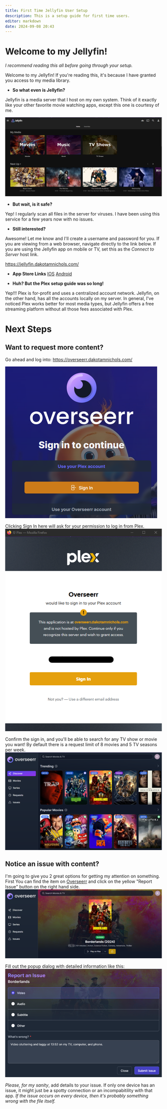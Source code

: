 ```yaml
---
title: First Time Jellyfin User Setup
description: This is a setup guide for first time users. 
editor: markdown
date: 2024-09-08 20:43
---
```


# Welcome to my Jellyfin!
*I recommend reading this all before going through your setup.*

Welcome to my Jellyfin! If you're reading this, it's because I have granted you access to my media library.

- **So what even is Jellyfin?**

Jellyfin is a media server that I host on my own system. Think of it exactly like your other favorite movie watching apps, except this one is courtesy of me.

![jellyfin-home-2024-09-08](screenshots/jellyfin-home-2024-09-08.png)

- **But wait, is it safe?**

Yep! I regularly scan all files in the server for viruses. I have been using this service for a few years now with no issues.

- **Still interested?**

Awesome! Let me know and I'll create a username and password for you. If you are viewing from a web browser, navigate directly to the link below. If you are using the Jellyfin app on mobile or TV, set this as the *Connect to Server* host link.

https://jellyfin.dakotamnichols.com/

- **App Store Links**
[IOS](https://apps.apple.com/us/app/jellyfin-mobile/id1480192618?mt=8)
[Android](https://play.google.com/store/apps/details?id=org.jellyfin.mobile)

- **Huh? But the Plex setup guide was so long!**

Yep!!! Plex is for-profit and uses a centralized account network. Jellyfin, on the other hand, has all the accounts locally on my server. In general, I've noticed Plex works better for most media types, but Jellyfin offers a free streaming platform without all those fees associated with Plex.

# Next Steps

## Want to request more content?
Go ahead and log into: 
https://overseerr.dakotamnichols.com/

![overseerr-sign-in-2024-09-03.png](screenshots/overseerr-sign-in-2024-09-03.png)

Clicking Sign In here will ask for your permission to log in from Plex.
![overseerr-plex-sign-in-2024-09-03.png](screenshots/overseerr-plex-sign-in-2024-09-03.png)

Confirm the sign in, and you'll be able to search for any TV show or movie you want! By default there is a request limit of 8 movies and 5 TV seasons per week.
![overseerr-home-2024-09-03.png](screenshots/overseerr-home-2024-09-03.png)

## Notice an issue with content? 
I'm going to give you 2 great options for getting my attention on something. First You can find the item on [Overseerr](https://overseerr.dakotamnichols.com/) and click on the yellow "Report Issue" button on the right hand side.
![overseerr-report-issue-2024-09-03.png](screenshots/overseerr-report-issue-2024-09-03.png)

Fill out the popup dialog with detailed information like this:
![overseerr-report-issue-dial-2024-09-03.png](screenshots/overseerr-report-issue-dial-2024-09-03.png)

*Please, for my sanity*, add details to your issue. If only one device has an issue, it might just be a spotty connection or an incompabitility with that app. *If the issue occurs on every device, then it's probably something wrong with the file itself.*
